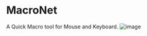 # MacroNet
A Quick Macro tool for Mouse and Keyboard.
![image](https://user-images.githubusercontent.com/9477727/153546565-32462c2f-346a-4fd3-81f5-8e16ef8dfcc7.png)


